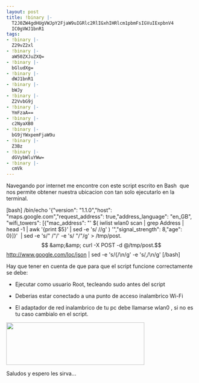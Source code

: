 ```yaml
---
layout: post
title: !binary |-
  T2J0ZW4gdHUgVWJpY2FjaW9uIGRlc2RlIGxhIHRlcm1pbmFsIGVuIExpbnV4
  IC0gVWJ1bnR1
tags:
- !binary |-
  Z29vZ2xl
- !binary |-
  aW50ZXJuZXQ=
- !binary |-
  bGludXg=
- !binary |-
  dWJ1bnR1
- !binary |-
  bWJy
- !binary |-
  Z2VvbG9j
- !binary |-
  YmFzaA==
- !binary |-
  c2NyaXB0
- !binary |-
  bG9jYWxpemFjaW9u
- !binary |-
  Z3Bz
- !binary |-
  dGVybWluYWw=
- !binary |-
  cmVk
---
```

Navegando por internet me encontre con este script escrito en Bash  que nos permite obtener nuestra ubicacion con tan solo ejecutarlo en la terminal.

[bash] /bin/echo '{&quot;version&quot;: &quot;1.1.0&quot;,&quot;host&quot;: &quot;maps.google.com&quot;,&quot;request_address&quot;: true,&quot;address_language&quot;: &quot;en_GB&quot;, &quot;wifi_towers&quot;: [{&quot;mac_address&quot;: &quot;' $( iwlist wlan0 scan | grep Address | head -1 | awk '{print $5}' | sed -e 's/ //g' ) '&quot;,&quot;signal_strength&quot;: 8,&quot;age&quot;: 0}]}'  | sed -e 's/&quot; /&quot;/' -e 's/ &quot;/&quot;/g' &gt; /tmp/post.$$ &amp;&amp; curl -X POST -d @/tmp/post.$$ http://www.google.com/loc/json | sed -e 's/{/\n/g' -e 's/,/\n/g' [/bash]

Hay que tener en cuenta de que para que el script funcione correctamente se debe:

- Ejecutar como usuario Root, tecleando sudo antes del script

- Deberias estar conectado a una punto de acceso inalambrico Wi-Fi

- El adaptador de red inalambrico de tu pc debe llamarse wlan0 , si no es tu caso cambialo en el script.

<a href="http://blog.jam.net.ve/imagenes/uploads/2010/08/Pantallazo-4.png"><img class="size-medium wp-image-353 alignleft" title="Pantallazo-4" src="http://blog.jam.net.ve/imagenes/uploads/2010/08/Pantallazo-4-300x93.png" alt="" width="366" height="113" /></a>

Saludos y espero les sirva...
